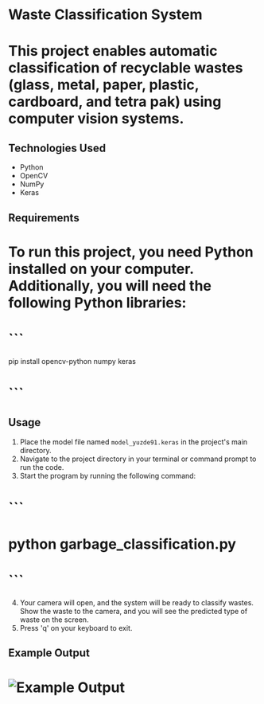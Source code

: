 # Waste Classification System

# This project enables automatic classification of recyclable wastes (glass, metal, paper, plastic, cardboard, and tetra pak) using computer vision systems.

## Technologies Used

 - Python
 - OpenCV
 - NumPy
 - Keras

## Requirements

# To run this project, you need Python installed on your computer. Additionally, you will need the following Python libraries:

# ```
 pip install opencv-python numpy keras
# ```

## Usage

 1. Place the model file named `model_yuzde91.keras` in the project's main directory.
 2. Navigate to the project directory in your terminal or command prompt to run the code.
 3. Start the program by running the following command:

# ```
# python garbage_classification.py
# ```

 4. Your camera will open, and the system will be ready to classify wastes. Show the waste to the camera, and you will see the predicted type of waste on the screen.
 5. Press 'q' on your keyboard to exit.

## Example Output

# ![Example Output](example_output1.png)
